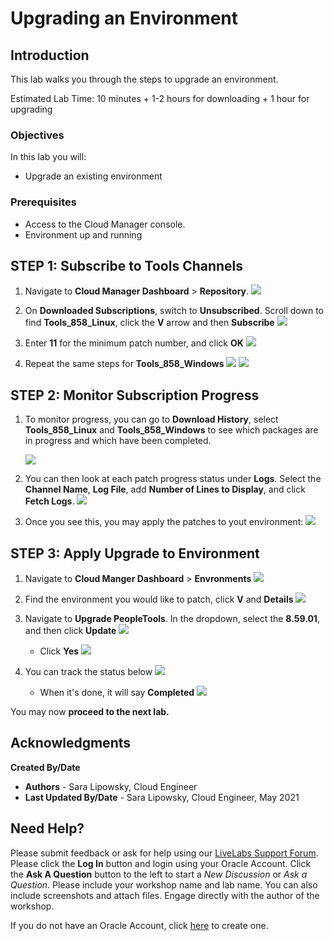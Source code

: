 # Upgrading an Environment

## Introduction
This lab walks you through the steps to upgrade an environment.

Estimated Lab Time: 10 minutes + 1-2 hours for downloading + 1 hour for upgrading

### Objectives
In this lab you will:
* Upgrade an existing environment

### Prerequisites
- Access to the Cloud Manager console.
- Environment up and running

## **STEP 1**: Subscribe to Tools Channels

1.  Navigate to **Cloud Manager Dashboard** > **Repository**. 
    ![](./images/repo.png "")

2.  On **Downloaded Subscriptions**, switch to **Unsubscribed**. Scroll down to find **Tools\_858\_Linux**, click the **V** arrow and then **Subscribe**
    ![](./images/lin59subscribe.png "")


3. Enter **11** for the minimum patch number, and click **OK**
    ![](./images/lin59number.png "")

4. Repeat the same steps for **Tools\_858\_Windows**
    ![](./images/win59subscribe.png "")
    ![](./images/win59number.png "")

## **STEP 2**: Monitor Subscription Progress

1. To monitor progress, you can go to **Download History**, select **Tools\_858\_Linux** and **Tools\_858\_Windows** to see which packages are in progress and which have been completed.

    ![](./images/patchlist59.png "")
2. You can then look at each patch progress status under **Logs**. Select the **Channel Name**, **Log File**, add **Number of Lines to Display**, and click **Fetch Logs**.
    ![](./images/logs59.png "")

3. Once you see this, you may apply the patches to yout environment:
    ![](./images/859done.png "")

## **STEP 3**: Apply Upgrade to Environment

1. Navigate to **Cloud Manger Dashboard** > **Envronments**
    ![](./images/env.png "")

2. Find the environment you would like to patch, click **V** and **Details**
    ![](./images/details.png "")
3. Navigate to **Upgrade PeopleTools**. In the dropdown, select the **8.59.01**, and then click **Update**
    ![](./images/upgrade59.png "")
    - Click **Yes**
    ![](./images/yes59.png "")
4. You can track the status below 
    ![](./images/status59.png "")

    - When it's done, it will say **Completed**
    ![](./images/complete59.png "")

You may now **proceed to the next lab.**

## Acknowledgments

**Created By/Date**   
* **Authors** - Sara Lipowsky, Cloud Engineer
* **Last Updated By/Date** - Sara Lipowsky, Cloud Engineer, May 2021

## Need Help?
Please submit feedback or ask for help using our [LiveLabs Support Forum](https://community.oracle.com/tech/developers/categories/Migrate%20SaaS%20to%20OCI). Please click the **Log In** button and login using your Oracle Account. Click the **Ask A Question** button to the left to start a *New Discussion* or *Ask a Question*.  Please include your workshop name and lab name.  You can also include screenshots and attach files.  Engage directly with the author of the workshop.

If you do not have an Oracle Account, click [here](https://profile.oracle.com/myprofile/account/create-account.jspx) to create one.